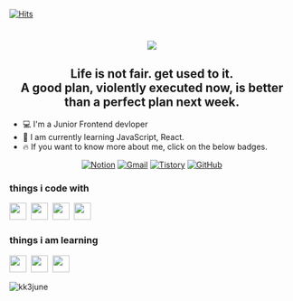 [![Hits](https://hits.seeyoufarm.com/api/count/incr/badge.svg?url=https%3A%2F%2Fgithub.com%2Fkk3june&count_bg=%2379C83D&title_bg=%23555555&icon=&icon_color=%23E7E7E7&title=hits&edge_flat=false)](https://hits.seeyoufarm.com)

<h1 align="center">
  <a href="https://git.io/typing-svg">
    <img src="https://readme-typing-svg.herokuapp.com/?lines=Hi,+There!+👋;This+is+Jun;Nice+to+meet+you!&center=true&size=30">
  </a>
</h1>

<h2 align="center">
  Life is not fair. get used to it. <br />
	A good plan, violently executed now, is better than a perfect plan next week.<br />
</h2>

- 💻 I'm a Junior Frontend devloper
- 📝 I am currently learning JavaScript, React.
- 🔥 If you want to know more about me, click on the below badges.


<div align="center"> 
	
[![Notion](https://img.shields.io/badge/Notion-%23000000.svg?style=for-the-badge&logo=notion&logoColor=white&link=https://woozy-stool-6eb.notion.site/Jun-35cd60fcac0545b5afdc53c8a9284650/)](https://woozy-stool-6eb.notion.site/Jun-35cd60fcac0545b5afdc53c8a9284650/)
[![Gmail](https://img.shields.io/badge/Gmail-D14836?style=for-the-badge&logo=gmail&logoColor=white&link=mailto:kk3june@gmail.com)](mailto:kk3june@gmail.com)
[![Tistory](https://img.shields.io/badge/Tistory-white.svg?&style=for-the-badge)](https://kk3june.tistory.com/)
[![GitHub](https://img.shields.io/badge/github-%23121011.svg?style=for-the-badge&logo=github&logoColor=white&link=https://github.com/kk3june)](https://github.com/kk3june)
	
</div>


<h3>things i code with</h3>

<span><img src="https://cdn.jsdelivr.net/gh/devicons/devicon@latest/icons/html5/html5-plain.svg" width="30px"></span>&nbsp;
<span><img src="https://cdn.jsdelivr.net/gh/devicons/devicon@latest/icons/css3/css3-plain.svg" width="30px"></span>&nbsp;
<span><img src="https://cdn.jsdelivr.net/gh/devicons/devicon@latest/icons/javascript/javascript-original.svg" width="30px"></span>&nbsp;
<span><img src="https://cdn.jsdelivr.net/gh/devicons/devicon@latest/icons/git/git-original.svg" width="30px"></span>

<h3>things i am learning </h3>

<span><img src="https://cdn.jsdelivr.net/gh/devicons/devicon@latest/icons/typescript/typescript-original.svg" width="30px"></span>&nbsp;
<span><img src="https://cdn.jsdelivr.net/gh/devicons/devicon@latest/icons/react/react-original.svg" width="30px"></span>&nbsp;
<span><img src="https://cdn.jsdelivr.net/gh/devicons/devicon@latest/icons/nodejs/nodejs-plain.svg" width="30px"></span>

<p><img align="left" src="https://github-readme-stats.vercel.app/api/top-langs?username=kk3june&show_icons=true&locale=en&layout=compact" alt="kk3june" /></p>

<!--
**kk3june/kk3june** is a ✨ _special_ ✨ repository because its `README.md` (this file) appears on your GitHub profile.

Here are some ideas to get you started:

- 🔭 I’m currently working on ...
- 🌱 I’m currently learning ...
- 👯 I’m looking to collaborate on ...
- 🤔 I’m looking for help with ...
- 💬 Ask me about ...
- 📫 How to reach me: ...
- 😄 Pronouns: ...
- ⚡ Fun fact: ...
-->
